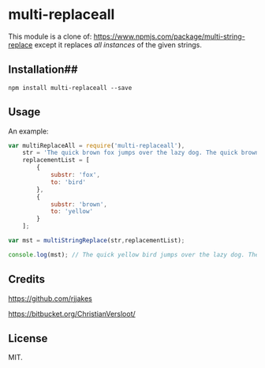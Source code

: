 # multi-replaceall #

This module is a clone of: https://www.npmjs.com/package/multi-string-replace except it replaces *all instances* of 
the given strings. 

## Installation##

`npm install multi-replaceall --save`

## Usage 

An example:

```javascript
var multiReplaceAll = require('multi-replaceall'),
	str = 'The quick brown fox jumps over the lazy dog. The quick brown fox.',
	replacementList = [
		{
			substr: 'fox',
			to: 'bird'
		},
		{
			substr: 'brown',
			to: 'yellow'
		}
	];

var mst = multiStringReplace(str,replacementList);

console.log(mst); // The quick yellow bird jumps over the lazy dog. The quick yellow bird. 
```

## Credits

https://github.com/rjjakes

https://bitbucket.org/ChristianVersloot/


## License

MIT. 
